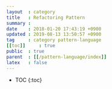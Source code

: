 ```yaml
---
layout  : category
title   : Refactoring Pattern
summary :
date    : 2018-01-20 17:43:19 +0900
updated : 2019-08-13 13:50:57 +0900
tag     : category pattern-language
[[toc]]     : true
public  : true
parent  : [[/pattern-language/index]]
latex   : false
---
```

* TOC
{:toc}


